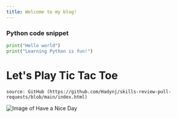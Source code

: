 ```yaml
---
title: Welcome to my blog!
---
```




### Python code snippet
```Python
print("Hello world")
print("Learning Python is fun!")
```



# Let's Play Tic Tac Toe



```
source: GitHub (https://github.com/Hadynj/skills-review-pull-requests/blob/main/index.html)
```

![Image of Have a Nice Day](https://thegiftcentral.com/cdn/shop/products/s7onlowy4dg4aet71cm90x54_1024x1024@2x.png?v=1588361821)
